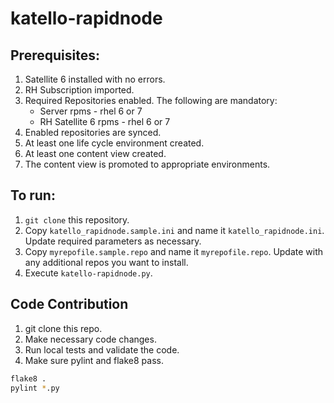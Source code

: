 katello-rapidnode
=================

Prerequisites:
-------------

1. Satellite 6 installed with no errors.
2. RH Subscription imported.
3. Required Repositories enabled. The following are mandatory:
	* Server rpms - rhel 6 or 7
	* RH Satellite 6 rpms - rhel 6 or 7
4. Enabled repositories are synced.
5. At least one life cycle environment created.
6. At least one content view created.
7. The content view is promoted to appropriate environments.


To run:
------

1. `git clone` this repository.
2. Copy `katello_rapidnode.sample.ini` and name it `katello_rapidnode.ini`.
   Update required parameters as necessary.
3. Copy `myrepofile.sample.repo` and name it `myrepofile.repo`.  Update with
   any additional repos you want to install.
4. Execute `katello-rapidnode.py`.


Code Contribution
-----------------

1. git clone this repo.
2. Make necessary code changes.
3. Run local tests and validate the code.
4. Make sure pylint and flake8 pass.

```sh
flake8 .
pylint *.py
```

